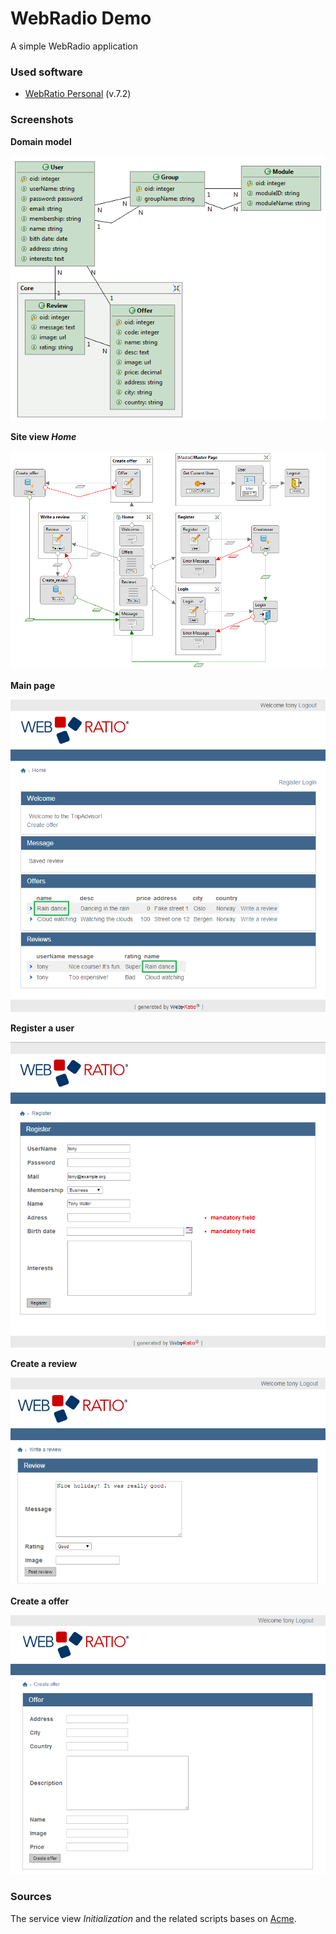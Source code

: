 # WebRadio Demo

A simple WebRadio application

### Used software

* [WebRatio Personal](http://www.webratio.com/) (v.7.2)

### Screenshots

**Domain model**

![domain_model](_screenshots/domain_model.png)

**Site view *Home***

![site_view_home](_screenshots/site_view_home.png)

**Main page**

![main](_screenshots/page/main.png)

**Register a user**

![register_user](_screenshots/page/register_user.png)

**Create a review**

![create_review](_screenshots/page/create_review.png)

**Create a offer**

![create_offer](_screenshots/page/create_offer.png)

### Sources

The service view *Initialization* and the related scripts bases on [Acme](http://www.webratio.com/store/item-details/acme?link=ln31z&cbck=wrReq80993).